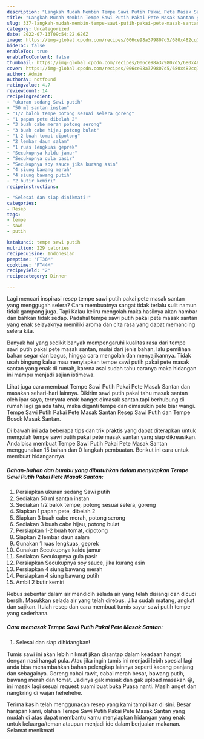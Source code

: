 ```yaml
---
description: "Langkah Mudah Membin Tempe Sawi Putih Pakai Pete Masak Santan yang Enak Banget}"
title: "Langkah Mudah Membin Tempe Sawi Putih Pakai Pete Masak Santan yang Enak Banget}"
slug: 337-langkah-mudah-membin-tempe-sawi-putih-pakai-pete-masak-santan-yang-enak-banget
category: Uncategorized
date: 2022-07-13T09:54:22.626Z
image: https://img-global.cpcdn.com/recipes/006ce98a379807d5/680x482cq70/tempe-sawi-putih-pakai-pete-masak-santan-foto-resep-utama.jpg
hideToc: false
enableToc: true
enableTocContent: false
thumbnail: https://img-global.cpcdn.com/recipes/006ce98a379807d5/680x482cq70/tempe-sawi-putih-pakai-pete-masak-santan-foto-resep-utama.jpg
cover: https://img-global.cpcdn.com/recipes/006ce98a379807d5/680x482cq70/tempe-sawi-putih-pakai-pete-masak-santan-foto-resep-utama.jpg
author: Admin
authorAv: notfound
ratingvalue: 4.7
reviewcount: 14
recipeingredient:
- "ukuran sedang Sawi putih"
- "50 ml santan instan"
- "1/2 balok tempe potong sesuai selera goreng"
- "1 papan pete dibelah 2"
- "3 buah cabe merah potong serong"
- "3 buah cabe hijau potong bulat"
- "1-2 buah tomat dipotong"
- "2 lembar daun salam"
- "1 ruas lengkuas geprek"
- "Secukupnya kaldu jamur"
- "Secukupnya gula pasir"
- "Secukupnya soy sauce jika kurang asin"
- "4 siung bawang merah"
- "4 siung bawang putih"
- "2 butir kemiri"
recipeinstructions:

- "Selesai dan siap dinikmati!"
categories:
- Resep
tags:
- tempe
- sawi
- putih

katakunci: tempe sawi putih 
nutrition: 229 calories
recipecuisine: Indonesian
preptime: "PT36M"
cooktime: "PT44M"
recipeyield: "2"
recipecategory: Dinner

---
```



Lagi mencari inspirasi resep tempe sawi putih pakai pete masak santan yang menggugah selera? Cara membuatnya sangat tidak terlalu sulit namun tidak gampang juga. Tapi Kalau keliru mengolah maka hasilnya akan hambar dan bahkan tidak sedap. Padahal tempe sawi putih pakai pete masak santan yang enak selayaknya memiliki aroma dan cita rasa yang dapat memancing selera kita.


Banyak hal yang sedikit banyak mempengaruhi kualitas rasa dari tempe sawi putih pakai pete masak santan, mulai dari jenis bahan, lalu pemilihan bahan segar dan bagus, hingga cara mengolah dan menyajikannya. Tidak usah bingung kalau mau menyiapkan tempe sawi putih pakai pete masak santan yang enak di rumah, karena asal sudah tahu caranya maka hidangan ini mampu menjadi sajian istimewa.

Lihat juga cara membuat Tempe Sawi Putih Pakai Pete Masak Santan dan masakan sehari-hari lainnya. Dikirim sawi putih pakai tahu masak santan oleh ipar saya, ternyata enak banget dimasak santan.tapi berhubung di rumah lagi ga ada tahu, maka diganti tempe dan dimasukin pete biar wangi. Tempe Sawi Putih Pakai Pete Masak Santan Resep Sawi Putih dan Tempe Bosok Masak Santan.


Di bawah ini ada beberapa tips dan trik praktis yang dapat diterapkan untuk mengolah tempe sawi putih pakai pete masak santan yang siap dikreasikan. Anda bisa membuat Tempe Sawi Putih Pakai Pete Masak Santan menggunakan 15 bahan dan 0 langkah pembuatan. Berikut ini cara untuk membuat hidangannya.

<!--inarticleads1-->

##### Bahan-bahan dan bumbu yang dibutuhkan dalam menyiapkan Tempe Sawi Putih Pakai Pete Masak Santan:

1. Persiapkan ukuran sedang Sawi putih
1. Sediakan 50 ml santan instan
1. Sediakan 1/2 balok tempe, potong sesuai selera, goreng
1. Siapkan 1 papan pete, dibelah 2
1. Siapkan 3 buah cabe merah, potong serong
1. Sediakan 3 buah cabe hijau, potong bulat
1. Persiapkan 1-2 buah tomat, dipotong
1. Siapkan 2 lembar daun salam
1. Gunakan 1 ruas lengkuas, geprek
1. Gunakan Secukupnya kaldu jamur
1. Sediakan Secukupnya gula pasir
1. Persiapkan Secukupnya soy sauce, jika kurang asin
1. Persiapkan 4 siung bawang merah
1. Persiapkan 4 siung bawang putih
1. Ambil 2 butir kemiri


Rebus sebentar dalam air mendidih selada air yang telah disiangi dan dicuci bersih. Masukkan selada air yang telah direbus. Jika sudah matang, angkat dan sajikan. Itulah resep dan cara membuat tumis sayur sawi putih tempe yang sederhana. 

<!--inarticleads2-->

##### Cara memasak Tempe Sawi Putih Pakai Pete Masak Santan:


1. Selesai dan siap dihidangkan!

Tumis sawi ini akan lebih nikmat jikan disantap dalam keadaan hangat dengan nasi hangat pula. Atau jika ingin tumis ini menjadi lebih spesial lagi anda bisa menambahkan bahan pelengkap lainnya seperti kacang panjang dan sebagainya. Goreng cabai rawit, cabai merah besar, bawang putih, bawang merah dan tomat. Jadinya gak masak dan gak upload masakan 😁, ini masak lagi sesuai request suami buat buka Puasa nanti. Masih anget dan nangkring di wajan hehehehe. 

Terima kasih telah menggunakan resep yang kami tampilkan di sini. Besar harapan kami, olahan Tempe Sawi Putih Pakai Pete Masak Santan yang mudah di atas dapat membantu kamu menyiapkan hidangan yang enak untuk keluarga/teman ataupun menjadi ide dalam berjualan makanan. Selamat menikmati
